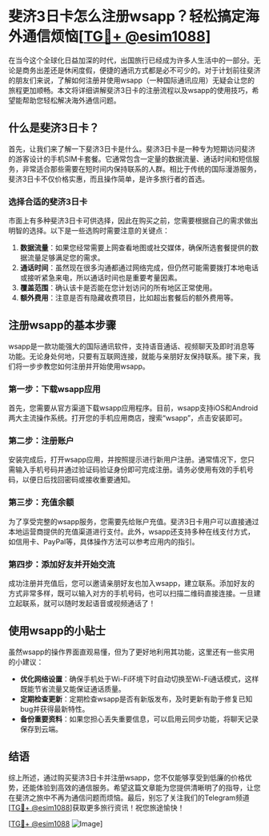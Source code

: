# 斐济3日卡怎么注册wsapp？轻松搞定海外通信烦恼[[TG💪+ @esim1088](https://t.me/s/esim1088)]

在当今这个全球化日益加深的时代，出国旅行已经成为许多人生活中的一部分。无论是商务出差还是休闲度假，便捷的通讯方式都是必不可少的。对于计划前往斐济的朋友们来说，了解如何注册并使用wsapp（一种国际通讯应用）无疑会让您的旅程更加顺畅。本文将详细讲解斐济3日卡的注册流程以及wsapp的使用技巧，希望能帮助您轻松解决海外通信问题。

## 什么是斐济3日卡？

首先，让我们来了解一下斐济3日卡是什么。斐济3日卡是一种专为短期访问斐济的游客设计的手机SIM卡套餐。它通常包含一定量的数据流量、通话时间和短信服务，非常适合那些需要在短时间内保持联系的人群。相比于传统的国际漫游服务，斐济3日卡不仅价格实惠，而且操作简单，是许多旅行者的首选。

### 选择合适的斐济3日卡

市面上有多种斐济3日卡可供选择，因此在购买之前，您需要根据自己的需求做出明智的选择。以下是一些选购时需要注意的关键点：

1. **数据流量**：如果您经常需要上网查看地图或社交媒体，确保所选套餐提供的数据流量足够满足您的需求。
2. **通话时间**：虽然现在很多沟通都通过网络完成，但仍然可能需要拨打本地电话或接听紧急来电，所以通话时间也是重要考量因素。
3. **覆盖范围**：确认该卡是否能在您计划访问的所有地区正常使用。
4. **额外费用**：注意是否有隐藏收费项目，比如超出套餐后的额外费用等。

## 注册wsapp的基本步骤

wsapp是一款功能强大的国际通讯软件，支持语音通话、视频聊天及即时消息等功能。无论身处何地，只要有互联网连接，就能与亲朋好友保持联系。接下来，我们将一步步教您如何注册并开始使用wsapp。

### 第一步：下载wsapp应用

首先，您需要从官方渠道下载wsapp应用程序。目前，wsapp支持iOS和Android两大主流操作系统。打开您的手机应用商店，搜索“wsapp”，点击安装即可。

### 第二步：注册账户

安装完成后，打开wsapp应用，并按照提示进行新用户注册。通常情况下，您只需输入手机号码并通过验证码验证身份即可完成注册。请务必使用有效的手机号码，以便日后找回密码或接收重要通知。

### 第三步：充值余额

为了享受完整的wsapp服务，您需要先给账户充值。斐济3日卡用户可以直接通过本地运营商提供的充值渠道进行支付。此外，wsapp还支持多种在线支付方式，如信用卡、PayPal等，具体操作方法可以参考应用内的指引。

### 第四步：添加好友并开始交流

成功注册并充值后，您可以邀请亲朋好友也加入wsapp，建立联系。添加好友的方式非常多样，既可以输入对方的手机号码，也可以扫描二维码直接连接。一旦建立起联系，就可以随时发起语音或视频通话了！

## 使用wsapp的小贴士

虽然wsapp的操作界面直观易懂，但为了更好地利用其功能，这里还有一些实用的小建议：

- **优化网络设置**：确保手机处于Wi-Fi环境下时自动切换至Wi-Fi通话模式，这样既能节省流量又能保证通话质量。
- **定期检查更新**：定期检查wsapp是否有新版发布，及时更新有助于修复已知bug并获得最新特性。
- **备份重要资料**：如果您担心丢失重要信息，可以启用云同步功能，将聊天记录保存到云端。

## 结语

综上所述，通过购买斐济3日卡并注册wsapp，您不仅能够享受到低廉的价格优势，还能体验到高效的通信服务。希望这篇文章能为您提供清晰明了的指导，让您在斐济之旅中不再为通信问题而烦恼。最后，别忘了关注我们的Telegram频道[[TG💪+ @esim1088](https://t.me/s/esim1088)]获取更多旅行资讯！祝您旅途愉快！

[[TG💪+ @esim1088](https://t.me/s/esim1088) ![Image](https://i.postimg.cc/4NQfJmqS/Snipaste-2025-05-13-00-14-12.png)]